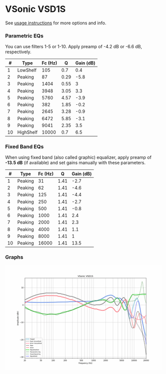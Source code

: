 # VSonic VSD1S
See [usage instructions](https://github.com/jaakkopasanen/AutoEq#usage) for more options and info.

### Parametric EQs
You can use filters 1-5 or 1-10. Apply preamp of -4.2 dB or -6.6 dB, respectively.

|   # | Type      |   Fc (Hz) |    Q |   Gain (dB) |
|-----|-----------|-----------|------|-------------|
|   1 | LowShelf  |       105 | 0.7  |         0.4 |
|   2 | Peaking   |        87 | 0.29 |        -5.8 |
|   3 | Peaking   |      1404 | 0.55 |         3   |
|   4 | Peaking   |      3948 | 3.05 |         3.3 |
|   5 | Peaking   |      5760 | 4.57 |        -3.9 |
|   6 | Peaking   |       382 | 1.85 |        -0.2 |
|   7 | Peaking   |      2645 | 3.28 |        -0.9 |
|   8 | Peaking   |      6472 | 5.85 |        -3.1 |
|   9 | Peaking   |      9041 | 2.35 |         3.5 |
|  10 | HighShelf |     10000 | 0.7  |         6.5 |

### Fixed Band EQs
When using fixed band (also called graphic) equalizer, apply preamp of **-13.5 dB** (if available) and set gains manually with these parameters.

|   # | Type    |   Fc (Hz) |    Q |   Gain (dB) |
|-----|---------|-----------|------|-------------|
|   1 | Peaking |        31 | 1.41 |        -2.7 |
|   2 | Peaking |        62 | 1.41 |        -4.6 |
|   3 | Peaking |       125 | 1.41 |        -4.4 |
|   4 | Peaking |       250 | 1.41 |        -2.7 |
|   5 | Peaking |       500 | 1.41 |        -0.8 |
|   6 | Peaking |      1000 | 1.41 |         2.4 |
|   7 | Peaking |      2000 | 1.41 |         2.3 |
|   8 | Peaking |      4000 | 1.41 |         1.1 |
|   9 | Peaking |      8000 | 1.41 |         1   |
|  10 | Peaking |     16000 | 1.41 |        13.5 |

### Graphs
![](./VSonic%20VSD1S.png)

